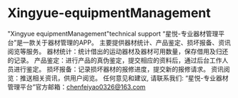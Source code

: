 # Xingyue-equipmentManagement
"Xingyue equipmentManagement"technical support
“星悦-专业器材管理平台”是一款关于器材管理的APP。
主要提供器材统计、产品鉴定、损坏报备、资讯阅览等服务。
器材统计：统计借出的运动器材及器材可用数量，保存借用及归还的记录。
产品鉴定：进行产品的真伪鉴定，提交相应的资料后，通过后台工作人员进行鉴定。
损坏报备：记录损坏器材的报修进度，提交新的报修请求。
资讯阅览：推送相关资讯，供用户阅览。
任何意见和建议, 请联系我们:  “星悦-专业器材管理平台”官方邮箱：chenfeiyao0326@163.com
